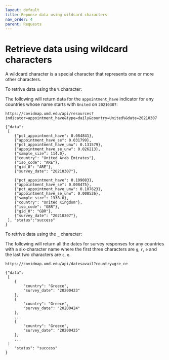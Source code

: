 ```yaml
---
layout: default
title: Reponse data using wildcard characters
nav_order: 4
parent: Requests
---
```


# Retrieve data using wildcard characters
A wildcard character is a special character that represents one or more other characters.

To retrive data using the `%` character:

The following will return data for the `appointment_have` indicator for any countries whose name starts with `United` on `20210307`:

`https://covidmap.umd.edu/api/resources?indicator=appointment_have&type=daily&country=United%&date=20210307`

```
{"data":
 [
	{"pct_appointment_have": 0.084841},
    {"appointment_have_se": 0.031799},
    {"pct_appointment_have_unw": 0.131579},
    {"appointment_have_se_unw": 0.026213},
    {"sample_size": 114.0},
    {"country": "United Arab Emirates"},
    {"iso_code": "ARE"},
    {"gid_0": "ARE"},
    {"survey_date": "20210307"},
        
    {"pct_appointment_have": 0.109083},
    {"appointment_have_se": 0.008475},
    {"pct_appointment_have_unw": 0.107623},
    {"appointment_have_se_unw": 0.008526},
    {"sample_size": 1338.0},
    {"country": "United Kingdom"},
    {"iso_code": "GBR"},
    {"gid_0": "GBR"},
    {"survey_date": "20210307"},
 ], "status":"success"
}
```

To retrive data using the `_` character:

The following will return all the dates for survey responses for any countries with a six-character name where the first three characters are `g`, `r`, `e` and the last two characters are `c`, `e`.

`https://covidmap.umd.edu/api/datesavail?country=gre_ce`

```
{"data": 
 [
    {
        "country": "Greece",
        "survey_date": "20200423"
    },
    {
        "country": "Greece",
        "survey_date": "20200424"
    },
    ...
    {
        "country": "Greece",
        "survey_date": "20200425"
    },
    ...
 ]
    "status": "success"
}
```
